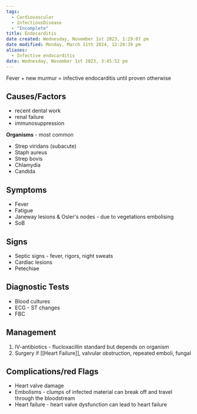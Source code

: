 ```yaml
---
tags:
  - Cardiovascular
  - InfectiousDisease
  - "Incomplete"
title: Endocarditis
date created: Wednesday, November 1st 2023, 1:29:07 pm
date modified: Monday, March 11th 2024, 12:20:39 pm
aliases:
  - Infective endocarditis
date: Wednesday, November 1st 2023, 3:45:52 pm
---
```

Fever + new murmur = infective endocarditis until proven otherwise


## Causes/Factors

- recent dental work
- renal failure
- immunosuppression

**Organisms** - most common
- Strep viridans (subacute)
- Staph aureus
- Strep bovis
- Chlamydia
- Candida

## Symptoms

- Fever
- Fatigue
- Janeway lesions & Osler's nodes - due to vegetations embolising 
- SoB

## Signs

- Septic signs - fever, rigors, night sweats
- Cardiac lesions
- Petechiae

## Diagnostic Tests

- Blood cultures 
- ECG - ST changes
- FBC 

## Management

1. IV-antibiotics - flucloxacillin standard but depends on organism
2. Surgery if [[Heart Failure]], valvular obstruction, repeated emboli, fungal

## Complications/red Flags

- Heart valve damage
- Embolisms - clumps of infected material can break off and travel through the bloodstream
- Heart failure - heart valve dysfunction can lead to heart failure